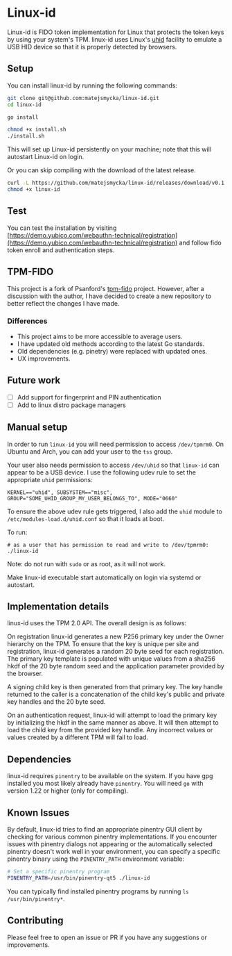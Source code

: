 # Linux-id

Linux-id is FIDO token implementation for Linux that protects the token keys by using your system's TPM. linux-id uses Linux's [uhid](https://github.com/psanford/uhid) facility to emulate a USB HID device so that it is properly detected by browsers.

## Setup

You can install linux-id by running the following commands:

```bash
git clone git@github.com:matejsmycka/linux-id.git
cd linux-id

go install

chmod +x install.sh
./install.sh
```

This will set up Linux-id persistently on your machine; note that this will autostart Linux-id on login.

Or you can skip compiling with the download of the latest release.

```bash
curl -L https://github.com/matejsmycka/linux-id/releases/download/v0.1.5/linux-id_Linux_x86_64.tar.gz | tar xz
chmod +x linux-id
```

## Test

You can test the installation by visiting [https://demo.yubico.com/webauthn-technical/registration](https://demo.yubico.com/webauthn-technical/registration) and follow fido token enroll and authentication steps.

## TPM-FIDO

This project is a fork of Psanford's [tpm-fido](https://github.com/psanford/tpm-fido) project.
However, after a discussion with the author, I have decided to create a new repository to better reflect the changes I have made.

### Differences

- This project aims to be more accessible to average users.
- I have updated old methods according to the latest Go standards.
- Old dependencies (e.g. pinetry) were replaced with updated ones.
- UX improvements.

## Future work

- [ ] Add support for fingerprint and PIN authentication
- [ ] Add to linux distro package managers

## Manual setup

In order to run `linux-id` you will need permission to access `/dev/tpmrm0`. On Ubuntu and Arch, you can add your user to the `tss` group.

Your user also needs permission to access `/dev/uhid` so that `linux-id` can appear to be a USB device.
I use the following udev rule to set the appropriate `uhid` permissions:

```
KERNEL=="uhid", SUBSYSTEM=="misc", GROUP="SOME_UHID_GROUP_MY_USER_BELONGS_TO", MODE="0660"
```

To ensure the above udev rule gets triggered, I also add the `uhid` module to `/etc/modules-load.d/uhid.conf` so that it loads at boot.

To run:

```
# as a user that has permission to read and write to /dev/tpmrm0:
./linux-id
```
Note: do not run with `sudo` or as root, as it will not work.

Make linux-id executable start automatically on login via systemd or autostart.

##  Implementation details

linux-id uses the TPM 2.0 API. The overall design is as follows:

On registration linux-id generates a new P256 primary key under the Owner hierarchy on the TPM. To ensure that the key is unique per site and registration, linux-id generates a random 20 byte seed for each registration. The primary key template is populated with unique values from a sha256 hkdf of the 20 byte random seed and the application parameter provided by the browser.

A signing child key is then generated from that primary key. The key handle returned to the caller is a concatenation of the child key's public and private key handles and the 20 byte seed.

On an authentication request, linux-id will attempt to load the primary key by initializing the hkdf in the same manner as above. It will then attempt to load the child key from the provided key handle. Any incorrect values or values created by a different TPM will fail to load.

## Dependencies

linux-id requires `pinentry` to be available on the system. If you have gpg installed you most likely already have `pinentry`.
You will need `go` with version 1.22 or higher (only for compiling).

## Known Issues

By default, linux-id tries to find an appropriate pinentry GUI client by checking for various common pinentry implementations. If you encounter issues with pinentry dialogs not appearing or the automatically selected pinentry doesn't work well in your environment, you can specify a specific pinentry binary using the `PINENTRY_PATH` environment variable:

```bash
# Set a specific pinentry program
PINENTRY_PATH=/usr/bin/pinentry-qt5 ./linux-id
```

You can typically find installed pinentry programs by running `ls /usr/bin/pinentry*`.

## Contributing

Please feel free to open an issue or PR if you have any suggestions or improvements.
